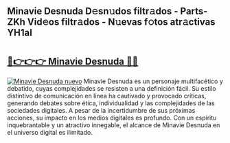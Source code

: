 ## Minavie Desnuda D𝚎sn𝚞dos filtr𝚊dos - Parts-ZKh Vid𝚎os filtr𝚊dos - N𝚞evas f𝚘tos atr𝚊ctivas YH1aI

# <h2><a href="http://mbcatry.tromn.icu/?c=Minavie+Desnuda">🔗👉👉👉 Minavie Desnuda 🔗🔗</a></h2>

[![Minavie Desnuda nuevo](https://i.imgur.com/pEAQMta.gif)](http://mbcatry.tromn.icu/?c=Minavie+Desnuda)
Minavie Desnuda es un personaje multifacético y debatido, cuyas complejidades se resisten a una definición fácil.  Su estilo distintivo de comunicación en línea ha cautivado y provocado críticas, generando debates sobre ética, individualidad y las complejidades de las sociedades digitales. A pesar de la incertidumbre de sus próximas acciones, su impacto en los medios digitales es profundo. Con un espíritu inquebrantable y un atractivo innegable, el alcance de Minavie Desnuda en el universo digital es ilimitado.
